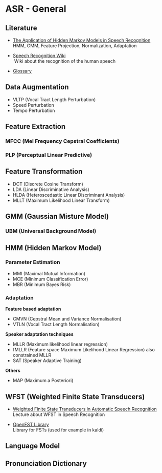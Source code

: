 # ASR - General

## Literature

- [The Application of Hidden Markov Models in Speech Recognition](literature/The_Application_of_Hidden_Markov_Models_in_Speech_Recognition.pdf)   
  HMM, GMM, Feature Projection, Normalization, Adaptation
  
- [Speech Recognition Wiki](http://recognize-speech.com)   
  Wiki about the recognition of the human speech
  
- [Glossary](http://www.vocapia.com/glossary.html)   

## Data Augmentation

- VLTP (Vocal Tract Length Perturbation)
- Speed Perturbation
- Tempo Perturbation

## Feature Extraction

### MFCC (Mel Frequency Cepstral Coefficients)

### PLP (Perceptual Linear Predictive)

## Feature Transformation

- DCT (Discrete Cosine Transform)
- LDA (Linear Discriminative Analysis)
- HLDA (Heteroscedastic Linear Discriminant Analysis)
- MLLT (Maximum Likelihood Linear Transform)

## GMM (Gaussian Misture Model)

### UBM (Universal Background Model)

## HMM (Hidden Markov Model)

### Parameter Estimation

- MMI (Maximal Mutual Information)
- MCE (Minimum Classification Error)
- MBR (Minimum Bayes Risk)

### Adaptation

**Feature based adaptation**
- CMVN (Cepstral Mean and Variance Normalisation)
- VTLN (Vocal Tract Length Normalisation)

**Speaker adaptation techniques**
- MLLR (Maximum likelihood linear regression)
- fMLLR (Feature space Maximum Likelihood Linear Regression) also constrained MLLR
- SAT (Speaker Adaptive Training)

**Others**
- MAP (Maximum a Posteriori)


## WFST (Weighted Finite State Transducers)

- [Weighted Finite State Transducers in Automatic Speech Recognition](WFST_in_Speech_Recognition.pdf)   
  Lecture about WFST in Speech Recognition
  
- [OpenFST Library](http://www.openfst.org/twiki/bin/view/FST/WebHome)   
  Library for FSTs (used for example in kaldi)

## Language Model

## Pronunciation Dictionary
